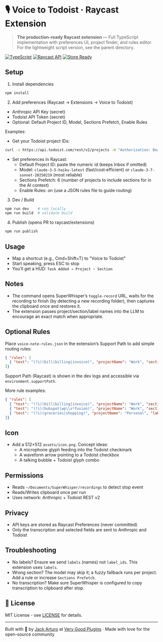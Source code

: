 # 🎙️ Voice to Todoist · Raycast Extension

> **The production-ready Raycast extension** — Full TypeScript implementation with preferences UI, project finder, and rules editor. For the lightweight script version, see the parent directory.

[![TypeScript](https://img.shields.io/badge/TypeScript-Powered-blue)](https://www.typescriptlang.org)
[![Raycast API](https://img.shields.io/badge/Raycast-API-FF6363)](https://developers.raycast.com/?via=verygoodplugins)
[![Store Ready](https://img.shields.io/badge/Store-Ready-green)](https://raycast.com/store?via=verygoodplugins)

## Setup

1) Install dependencies
```bash
npm install
```

2) Add preferences (Raycast → Extensions → Voice to Todoist)
- Anthropic API Key (secret)
- Todoist API Token (secret)
- Optional: Default Project ID, Model, Sections Prefetch, Enable Rules

Examples:

- Get your Todoist project IDs:
```bash
curl -s https://api.todoist.com/rest/v2/projects -H "Authorization: Bearer $TODOIST_API_TOKEN" | jq -r '.[] | "\(.id) \(.name)"'
```

- Set preferences in Raycast:
  - Default Project ID: paste the numeric id (keeps Inbox if omitted)
  - Model: `claude-3-5-haiku-latest` (fast/cost‑efficient) or `claude-3-7-sonnet-20250219` (most reliable)
  - Sections Prefetch: 6 (number of projects to include sections for in the AI context)
  - Enable Rules: on (use a JSON rules file to guide routing)

3) Dev / Build
```bash
npm run dev    # run locally
npm run build  # validate build
```

4) Publish (opens PR to raycast/extensions)
```bash
npm run publish
```

## Usage
- Map a shortcut (e.g., Cmd+Shift+T) to "Voice to Todoist"
- Start speaking, press ESC to stop
- You’ll get a HUD: `Task Added → Project › Section`

## Notes
- The command opens SuperWhisper’s `toggle-record` URL, waits for the recording to finish (by detecting a new recording folder), then captures the clipboard once and restores it.
- The extension passes project/section/label names into the LLM to encourage an exact match when appropriate.

## Optional Rules
Place `voice-note-rules.json` in the extension’s Support Path to add simple routing rules:
```json
{ "rules": [
  { "test": "(?i)(bill|billing|invoice)", "projectName": "Work", "sectionName": "Upcoming bills", "labels": ["finance"], "priority": 3 }
]}
```

Support Path (Raycast) is shown in the dev logs and accessible via `environment.supportPath`.

More rule examples:
```json
{ "rules": [
  { "test": "(?i)(bill|billing|invoice)", "projectName": "Work", "sectionName": "Upcoming bills", "labels": ["finance"], "priority": 3 },
  { "test": "(?i)(hubspot|wp\\s*fusion)", "projectName": "Work", "sectionName": "WP Fusion", "labels": ["client","hubspot"], "priority": 3 },
  { "test": "(?i)(groceries|shopping)", "projectName": "Personal", "labels": ["errand"], "due_string": "today" }
]}
```

## Icon
- Add a 512×512 `assets/icon.png`. Concept ideas:
  - A microphone glyph feeding into the Todoist checkmark
  - A waveform arrow pointing to a Todoist checkbox
  - A talking bubble + Todoist glyph combo

## Permissions
- Reads `~/Documents/SuperWhisper/recordings` to detect stop event
- Reads/Writes clipboard once per run
- Uses network: Anthropic + Todoist REST v2

## Privacy
- API keys are stored as Raycast Preferences (never committed)
- Only the transcription and selected fields are sent to Anthropic and Todoist

## Troubleshooting
- No labels? Ensure we send `labels` (names) not `label_ids`. This extension uses `labels`.
- Wrong section? The model may skip it; a fuzzy fallback runs per project. Add a rule or increase `Sections Prefetch`.
- No transcription? Make sure SuperWhisper is configured to copy transcription to clipboard after stop.

## 📄 License

MIT License - see [LICENSE](../LICENSE) for details.

---

Built with 🧡 by [Jack Arturo](https://github.com/jackarturo) at [Very Good Plugins](https://verygoodplugins.com?utm_source=github&utm_medium=readme&utm_campaign=voice-to-todoist-extension) · Made with love for the open-source community
